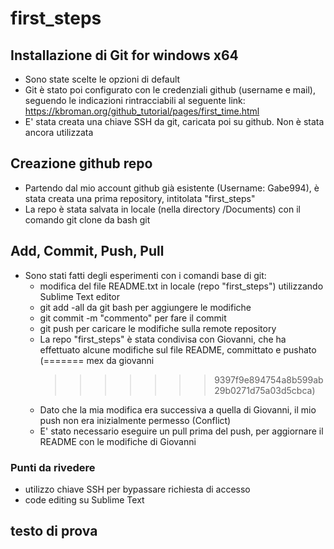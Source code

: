 # first_steps

## Installazione di Git for windows x64

- Sono state scelte le opzioni di default
- Git è stato poi configurato con le credenziali github (username e mail), seguendo le indicazioni rintracciabili al seguente link:
  https://kbroman.org/github_tutorial/pages/first_time.html
- E' stata creata una chiave SSH da git, caricata poi su github. Non è stata ancora utilizzata

## Creazione github repo

- Partendo dal mio account github già esistente (Username: Gabe994), è stata creata una prima repository, intitolata
  "first_steps"
- La repo è stata salvata in locale (nella directory /Documents) con il comando git clone da bash git

## Add, Commit, Push, Pull

- Sono stati fatti degli esperimenti con i comandi base di git:
  - modifica del file README.txt in locale (repo "first_steps") utilizzando Sublime Text editor
  - git add -all da git bash per aggiungere le modifiche
  - git commit -m "commento" per fare il commit
  - git push per caricare le modifiche sulla remote repository
  - La repo "first_steps" è stata condivisa con Giovanni, che ha effettuato alcune modifiche sul file README, committato e pushato
    (=======
	 mex da giovanni
	>>>>>>> 9397f9e894754a8b599ab29b0271d75a03d5cbca)
  - Dato che la mia modifica era successiva a quella di Giovanni, il mio push non era inizialmente permesso (Conflict)
  - E' stato necessario eseguire un pull prima del push, per aggiornare il README con le modifiche di Giovanni

### Punti da rivedere
- utilizzo chiave SSH per bypassare richiesta di accesso
- code editing su Sublime Text  

## testo di prova




